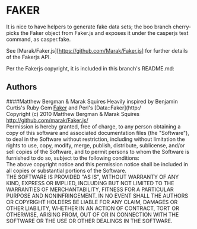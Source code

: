 # FAKER

It is nice to have helpers to generate fake data sets; the boo branch
cherry-picks the Faker object from Faker.js and exposes it under the
casperjs test command, as casper.fake. 

See [Marak/Faker.js][https://github.com/Marak/Faker.js] for further
details of the Fakerjs API.

Per the Fakerjs copyright, it is included in this branch's README.md: 

## Authors
####Matthew Bergman & Marak Squires
Heavily inspired by Benjamin Curtis's Ruby Gem
[Faker](http://faker.rubyforge.org/) and Perl's [Data::Faker](http:/
<br/>
Copyright (c) 2010 Matthew Bergman & Marak Squires
http://github.com/marak/Faker.js/
<br/>
Permission is hereby granted, free of charge, to any person obtaining
a copy of this software and associated documentation files (the
"Software"), to deal in the Software without restriction, including
without limitation the rights to use, copy, modify, merge, publish,
distribute, sublicense, and/or sell copies of the Software, and to
permit persons to whom the Software is furnished to do so, subject to
the following conditions:
<br/>
The above copyright notice and this permission notice shall be
included in all copies or substantial portions of the Software.
<br/>
THE SOFTWARE IS PROVIDED "AS IS", WITHOUT WARRANTY OF ANY KIND,
EXPRESS OR IMPLIED, INCLUDING BUT NOT LIMITED TO THE WARRANTIES OF
MERCHANTABILITY, FITNESS FOR A PARTICULAR PURPOSE AND
NONINFRINGEMENT. IN NO EVENT SHALL THE AUTHORS OR COPYRIGHT HOLDERS BE
LIABLE FOR ANY CLAIM, DAMAGES OR OTHER LIABILITY, WHETHER IN AN ACTION
OF CONTRACT, TORT OR OTHERWISE, ARISING FROM, OUT OF OR IN CONNECTION
WITH THE SOFTWARE OR THE USE OR OTHER DEALINGS IN THE SOFTWARE.

